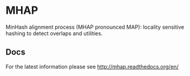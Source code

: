 # MHAP

MinHash alignment process (MHAP pronounced MAP): locality sensitive hashing to detect overlaps and utilities.

## Docs
For the latest information please see http://mhap.readthedocs.org/en/
